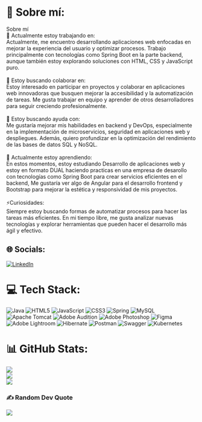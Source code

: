 # 💫 Sobre mí:
Sobre mí<br>
🔭 Actualmente estoy trabajando en:<br>Actualmente, me encuentro desarrollando aplicaciones web enfocadas en mejorar la experiencia del usuario y optimizar procesos. Trabajo principalmente con tecnologías como Spring Boot en la parte backend, aunque también estoy explorando soluciones con HTML, CSS y JavaScript puro.<br><br>
👯 Estoy buscando colaborar en:<br>Estoy interesado en participar en proyectos y colaborar en aplicaciones web innovadoras que busquen mejorar la accesibilidad y la automatización de tareas. Me gusta trabajar en equipo y aprender de otros desarrolladores para seguir creciendo profesionalmente.<br><br>
🤝 Estoy buscando ayuda con:<br>Me gustaría mejorar mis habilidades en backend y DevOps, especialmente en la implementación de microservicios, seguridad en aplicaciones web y despliegues. Además, quiero profundizar en la optimización del rendimiento de las bases de datos SQL y NoSQL.<br><br>
🌱 Actualmente estoy aprendiendo:<br>En estos momentos, estoy estudiando Desarrollo de aplicaciones web y estoy en formato DUAL haciendo practicas en una empresa de desarollo con tecnologías como Spring Boot para crear servicios eficientes en el backend, Me gustaría ver algo de Angular para el desarrollo frontend y Bootstrap para mejorar la estética y responsividad de mis proyectos.<br><br>
⚡Curiosidades:<br>Siempre estoy buscando formas de automatizar procesos para hacer las tareas más eficientes. En mi tiempo libre, me gusta analizar nuevas tecnologías y explorar herramientas que pueden hacer el desarrollo más ágil y efectivo.


## 🌐 Socials:
[![LinkedIn](https://img.shields.io/badge/LinkedIn-%230077B5.svg?logo=linkedin&logoColor=white)](https://linkedin.com/in/https://www.linkedin.com/in/franciscoluengogomez/) 

# 💻 Tech Stack:
![Java](https://img.shields.io/badge/java-%23ED8B00.svg?style=for-the-badge&logo=openjdk&logoColor=white) ![HTML5](https://img.shields.io/badge/html5-%23E34F26.svg?style=for-the-badge&logo=html5&logoColor=white) ![JavaScript](https://img.shields.io/badge/javascript-%23323330.svg?style=for-the-badge&logo=javascript&logoColor=%23F7DF1E) ![CSS3](https://img.shields.io/badge/css3-%231572B6.svg?style=for-the-badge&logo=css3&logoColor=white) ![Spring](https://img.shields.io/badge/spring-%236DB33F.svg?style=for-the-badge&logo=spring&logoColor=white) ![MySQL](https://img.shields.io/badge/mysql-4479A1.svg?style=for-the-badge&logo=mysql&logoColor=white) ![Apache Tomcat](https://img.shields.io/badge/apache%20tomcat-%23F8DC75.svg?style=for-the-badge&logo=apache-tomcat&logoColor=black) ![Adobe Audition](https://img.shields.io/badge/Adobe%20Audition-9999FF.svg?style=for-the-badge&logo=Adobe%20Audition&logoColor=white) ![Adobe Photoshop](https://img.shields.io/badge/adobe%20photoshop-%2331A8FF.svg?style=for-the-badge&logo=adobe%20photoshop&logoColor=white) ![Figma](https://img.shields.io/badge/figma-%23F24E1E.svg?style=for-the-badge&logo=figma&logoColor=white) ![Adobe Lightroom](https://img.shields.io/badge/Adobe%20Lightroom-31A8FF.svg?style=for-the-badge&logo=Adobe%20Lightroom&logoColor=white) ![Hibernate](https://img.shields.io/badge/Hibernate-59666C?style=for-the-badge&logo=Hibernate&logoColor=white) ![Postman](https://img.shields.io/badge/Postman-FF6C37?style=for-the-badge&logo=postman&logoColor=white) ![Swagger](https://img.shields.io/badge/-Swagger-%23Clojure?style=for-the-badge&logo=swagger&logoColor=white) ![Kubernetes](https://img.shields.io/badge/kubernetes-%23326ce5.svg?style=for-the-badge&logo=kubernetes&logoColor=white)
# 📊 GitHub Stats:
![](https://github-readme-stats.vercel.app/api?username=FranLG93&theme=tokyonight&hide_border=false&include_all_commits=false&count_private=false)<br/>
![](https://github-readme-streak-stats.herokuapp.com/?user=FranLG93&theme=tokyonight&hide_border=false)<br/>
![](https://github-readme-stats.vercel.app/api/top-langs/?username=FranLG93&theme=tokyonight&hide_border=false&include_all_commits=false&count_private=false&layout=compact)

### ✍️ Random Dev Quote
![](https://quotes-github-readme.vercel.app/api?type=horizontal&theme=radical)

<!-- Proudly created with GPRM ( https://gprm.itsvg.in ) -->

